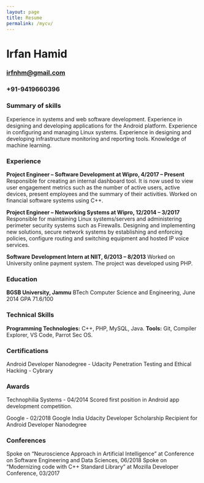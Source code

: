 ```yaml
---
layout: page
title: Resume
permalink: /mycv/
---
```



# Irfan Hamid

### irfnhm@gmail.com 

### +91-9419660396

### Summary of skills
Experience in systems and web software development. 
Experience in designing and developing applications for the Android platform. 
Experience in configuring and managing Linux systems. 
Experience in designing and developing infrastructure monitoring and reporting tools. 
Knowledge of machine learning.

### Experience
**Project Engineer – Software Development at Wipro, 4/2017 – Present** 
Responsible for creating an internal dashboard tool. It is now used to view user engagement metrics such as the number of active users, active devices, present employees and the summary of their activities.
Worked on financial software systems using C++.

**Project Engineer –  Networking Systems at Wipro, 12/2014 – 3/2017**
Responsible for maintaining Linux systems/servers and administering perimeter security systems such as Firewalls.
Designing and implementing new solutions, secure network systems by establishing and enforcing policies, configure routing and switching equipment and hosted IP voice services.

**Software Development Intern at NIIT, 6/2013 – 8/2013** 
Worked on University online payment system. The project was developed using PHP.

### Education
**BGSB University, Jammu** 
BTech Computer Science and Engineering, June 2014 GPA 71.6/100


### Technical Skills
**Programming Technologies:** C++, PHP, MySQL, Java. 
**Tools:** Git, Compiler Explorer, VS Code, Parrot Sec OS.

### Certifications
Android Developer Nanodegree - Udacity
Penetration Testing and Ethical Hacking - Cybrary

### Awards
Technophilia Systems - 04/2014 
Scored first position in Android app development competition.

Google - 02/2018 
Google India Udacity Developer Scholarship Recipient for Android Developer Nanodegree

### Conferences
Spoke on “Neuroscience Approach in Artificial Intelligence” at Conference on Software Engineering and Data Sciences, 06/2018
Spoke on “Modernizing code with C++ Standard Library” at Mozilla Developer Conference, 03/2017